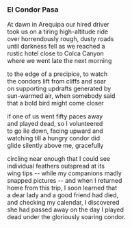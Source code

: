 ### El Condor Pasa 
At dawn in Arequipa our hired driver <br />
took us on a tiring high-altitude ride <br />
over horrendously rough, dusty roads <br />
until darkness fell as we reached a <br />
rustic hotel close to Colca Canyon <br />
where we went late the next morning

to the edge of a precipice, to watch <br />
the condors lift from cliffs and soar <br />
on supporting updrafts generated by <br />
sun-warmed air, when somebody said <br />
that a bold bird might come closer

if one of us went fifty paces away <br />
and played dead, so I volunteered <br />
to go lie down, facing upward and <br />
watching till a hungry condor did <br />
glide silently above me, gracefully <br />

circling near enough that I could see <br />
individual feathers outspread at its <br />
wing tips -- while my companions madly <br />
snapped pictures -- and when I returned <br />
home from this trip, I soon learned that <br />
a dear lady and a good friend had died, <br />
and checking my calendar, I discovered <br />
she had passed away on the day I played <br />
dead under the gloriously soaring condor.